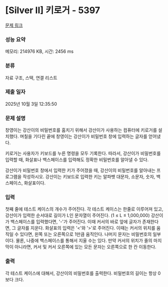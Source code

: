 # [Silver II] 키로거 - 5397 

[문제 링크](https://www.acmicpc.net/problem/5397) 

### 성능 요약

메모리: 214976 KB, 시간: 2456 ms

### 분류

자료 구조, 스택, 연결 리스트

### 제출 일자

2025년 10월 3일 12:35:50

### 문제 설명

<p>창영이는 강산이의 비밀번호를 훔치기 위해서 강산이가 사용하는 컴퓨터에 키로거를 설치했다. 며칠을 기다린 끝에 창영이는 강산이가 비밀번호 창에 입력하는 글자를 얻어냈다.</p>

<p>키로거는 사용자가 키보드를 누른 명령을 모두 기록한다. 따라서, 강산이가 비밀번호를 입력할 때, 화살표나 백스페이스를 입력해도 정확한 비밀번호를 알아낼 수 있다. </p>

<p>강산이가 비밀번호 창에서 입력한 키가 주어졌을 때, 강산이의 비밀번호를 알아내는 프로그램을 작성하시오. 강산이는 키보드로 입력한 키는 알파벳 대문자, 소문자, 숫자, 백스페이스, 화살표이다.</p>

### 입력 

 <p>첫째 줄에 테스트 케이스의 개수가 주어진다. 각 테스트 케이스는 한줄로 이루어져 있고, 강산이가 입력한 순서대로 길이가 L인 문자열이 주어진다. (1 ≤ L ≤ 1,000,000) 강산이가 백스페이스를 입력했다면, '-'가 주어진다. 이때 커서의 바로 앞에 글자가 존재한다면, 그 글자를 지운다. 화살표의 입력은 '<'와 '>'로 주어진다. 이때는 커서의 위치를 움직일 수 있다면, 왼쪽 또는 오른쪽으로 1만큼 움직인다. 나머지 문자는 비밀번호의 일부이다. 물론, 나중에 백스페이스를 통해서 지울 수는 있다. 만약 커서의 위치가 줄의 마지막이 아니라면, 커서 및 커서 오른쪽에 있는 모든 문자는 오른쪽으로 한 칸 이동한다.</p>

### 출력 

 <p>각 테스트 케이스에 대해서, 강산이의 비밀번호를 출력한다. 비밀번호의 길이는 항상 0보다 크다.</p>


